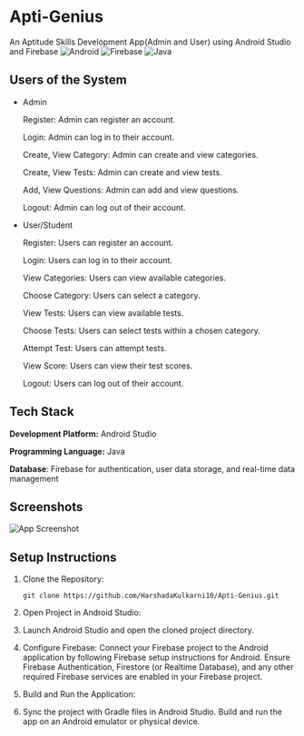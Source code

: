 
# Apti-Genius

An Aptitude Skills Development App(Admin and User) using Android Studio and Firebase
![Android](https://img.shields.io/badge/platform-Android-green.svg)
![Firebase](https://img.shields.io/badge/backend-Firebase-orange.svg)
![Java](https://img.shields.io/badge/language-Java-blue.svg)


## Users of the System 
*  Admin 

    Register: Admin can register an account.

    Login: Admin can log in to their account.

    Create, View Category: Admin can create and view categories.

    Create, View Tests: Admin can create and view tests.

    Add, View Questions: Admin can add and view questions.

    Logout: Admin can log out of their account.

* User/Student
   
    Register: Users can register an account.

    Login: Users can log in to their account.

    View Categories: Users can view available categories.

    Choose Category: Users can select a category.
  
    View Tests: Users can view available tests.
  
    Choose Tests: Users can select tests within a chosen category.
 
    Attempt Test: Users can attempt tests.

    View Score: Users can view their test scores.

    Logout: Users can log out of their account.
## Tech Stack

**Development Platform:** Android Studio

**Programming Language:** Java

**Database**: Firebase for authentication, user data storage, and real-time data management


## Screenshots

![App Screenshot](https://via.placeholder.com/468x300?text=App+Screenshot+Here)


## Setup Instructions

1. Clone the Repository:

    
       git clone https://github.com/HarshadaKulkarni10/Apti-Genius.git

2. Open Project in Android Studio:

3. Launch Android Studio and open the cloned project directory.

4. Configure Firebase:
        Connect your Firebase project to the Android application by following Firebase setup instructions for Android.
Ensure Firebase Authentication, Firestore (or Realtime Database), and any other required Firebase services are enabled in your Firebase project.

5. Build and Run the Application:

6. Sync the project with Gradle files in Android Studio.
Build and run the app on an Android emulator or physical device.
